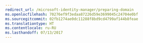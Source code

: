 ```yaml
---
redirect_url: /microsoft-identity-manager/preparing-domain
ms.openlocfilehash: 70276ef9f3edaa87226d59e3699045c24704e0bf
ms.sourcegitcommit: 02fb1274ae0dc11288f8bd9cd4799af144b8feae
ms.translationtype: HT
ms.contentlocale: ru-RU
ms.lasthandoff: 07/13/2017
---
```

